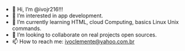 - 👋 Hi, I’m @ivojr216!!!
- 👀 I’m interested in app development.
- 🌱 I’m currently learning HTML, cloud Computing, basics Linux Unix commands.
- 💞️ I’m looking to collaborate on real projects open sources.
- 📫 How to reach me: ivoclemente@yahoo.com.br

<!---
ivojr216/ivojr216 is a ✨ special ✨ repository because its `README.md` (this file) appears on your GitHub profile.
You can click the Preview link to take a look at your changes.
--->
